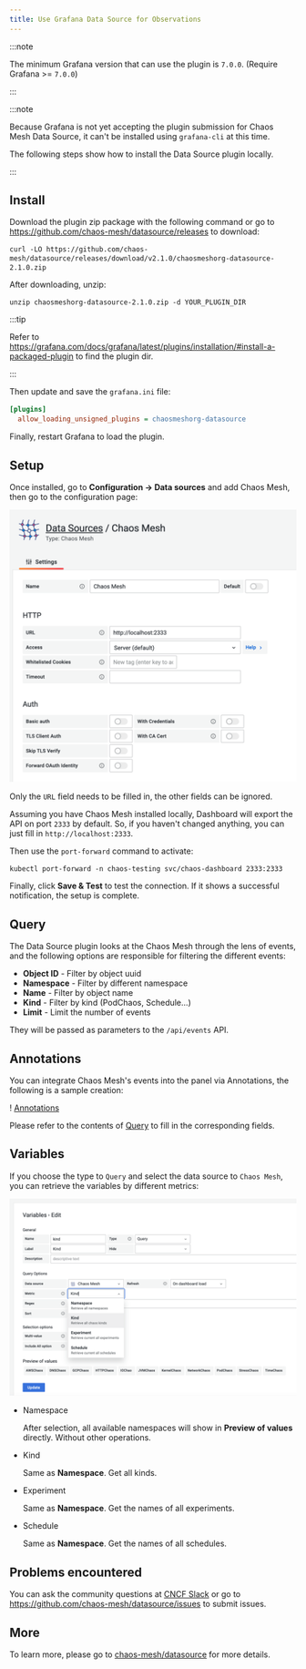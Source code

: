 ```yaml
---
title: Use Grafana Data Source for Observations
---
```


:::note

The minimum Grafana version that can use the plugin is `7.0.0`. (Require Grafana >= `7.0.0`)

:::

:::note

Because Grafana is not yet accepting the plugin submission for Chaos Mesh Data Source, it can't be installed using `grafana-cli` at this time.

The following steps show how to install the Data Source plugin locally.

:::

## Install

Download the plugin zip package with the following command or go to <https://github.com/chaos-mesh/datasource/releases> to download:

```shell
curl -LO https://github.com/chaos-mesh/datasource/releases/download/v2.1.0/chaosmeshorg-datasource-2.1.0.zip
```

After downloading, unzip:

```shell
unzip chaosmeshorg-datasource-2.1.0.zip -d YOUR_PLUGIN_DIR
```

:::tip

Refer to <https://grafana.com/docs/grafana/latest/plugins/installation/#install-a-packaged-plugin> to find the plugin dir.

:::

Then update and save the `grafana.ini` file:

```ini
[plugins]
  allow_loading_unsigned_plugins = chaosmeshorg-datasource
```

Finally, restart Grafana to load the plugin.

## Setup

Once installed, go to **Configuration -> Data sources** and add Chaos Mesh, then go to the configuration page:

![Configuration page](img/grafana/settings.png)

Only the `URL` field needs to be filled in, the other fields can be ignored.

Assuming you have Chaos Mesh installed locally, Dashboard will export the API on port `2333` by default. So, if you haven't changed anything, you can just fill in `http://localhost:2333`.

Then use the `port-forward` command to activate:

```shell
kubectl port-forward -n chaos-testing svc/chaos-dashboard 2333:2333
```

Finally, click **Save & Test** to test the connection. If it shows a successful notification, the setup is complete.

## Query

The Data Source plugin looks at the Chaos Mesh through the lens of events, and the following options are responsible for filtering the different events:

- **Object ID** - Filter by object uuid
- **Namespace** - Filter by different namespace
- **Name** - Filter by object name
- **Kind** - Filter by kind (PodChaos, Schedule...)
- **Limit** - Limit the number of events

They will be passed as parameters to the `/api/events` API.

## Annotations

You can integrate Chaos Mesh's events into the panel via Annotations, the following is a sample creation:

! [Annotations](img/grafana/annotations.png)

Please refer to the contents of [Query](#query) to fill in the corresponding fields.

## Variables

If you choose the type to `Query` and select the data source to `Chaos Mesh`, you can retrieve the variables by different metrics:

![Variables](https://raw.githubusercontent.com/chaos-mesh/datasource/master/src/img/variables.png)

- Namespace

  After selection, all available namespaces will show in **Preview of values** directly. Without other operations.

- Kind

  Same as **Namespace**. Get all kinds.

- Experiment

  Same as **Namespace**. Get the names of all experiments.

- Schedule

  Same as **Namespace**. Get the names of all schedules.

## Problems encountered

You can ask the community questions at [CNCF Slack](https://cloud-native.slack.com/archives/C0193VAV272) or go to <https://github.com/chaos-mesh/datasource/issues> to submit issues.

## More

To learn more, please go to [chaos-mesh/datasource](https://github.com/chaos-mesh/datasource) for more details.
